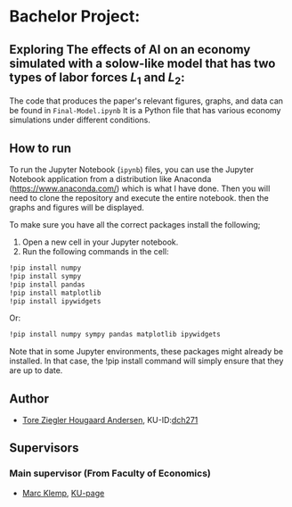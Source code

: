 # Bachelor Project:
## Exploring The effects of AI on an economy simulated with a solow-like model that has two types of labor forces $L_1$ and $L_2$:

The code that produces the paper's relevant figures, graphs, and data can be found in $\texttt{Final-Model.ipynb}$ It is a Python file that has various economy simulations under different conditions.  

## How to run
To run the Jupyter Notebook ($\texttt{ipynb}$) files, you can use the Jupyter Notebook application from a distribution like Anaconda (https://www.anaconda.com/) which is what I have done. Then you will need to clone the  repository and execute the entire notebook. then the graphs and figures will be displayed.

To make sure you have all the correct packages install the following;
1. Open a new cell in your Jupyter notebook.
2. Run the following commands in the cell:
```bash
!pip install numpy
!pip install sympy
!pip install pandas
!pip install matplotlib
!pip install ipywidgets
```
Or:
```bash
!pip install numpy sympy pandas matplotlib ipywidgets
```
Note that in some Jupyter environments, these packages might already be installed. In that case, the !pip install command will simply ensure that they are up to date.









## Author
- [Tore Ziegler Hougaard Andersen](mailto:toreziegler@gmail.com), KU-ID:[dch271](mailto:dch271@ku.dk)

## Supervisors
### Main supervisor (From Faculty of Economics)
- [Marc Klemp](mailto:marc.klemp@econ.ku.dk), [KU-page](https://web.econ.ku.dk/klemp/)
